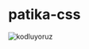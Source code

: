 # patika-css

![kodluyoruz](https://user-images.githubusercontent.com/101557027/216784474-7b15a8ff-c92c-4273-a14e-6fb0db8f1dba.gif)
